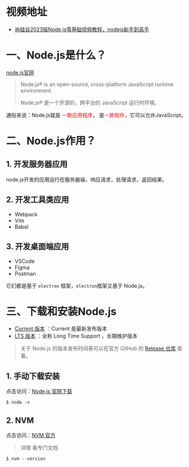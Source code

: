 # 视频地址

* [尚硅谷2023版Node.js零基础视频教程，nodejs新手到高手](https://www.bilibili.com/video/BV1gM411W7ex/?spm_id_from=333.999.0.0&vd_source=dc55c355e9f5b6174832aacfb5d8b6aa)



# 一、Node.js是什么？

[node.js官网](https://nodejs.org)

> Node.js® is an open-source, cross-platform JavaScript runtime environment.
>
> Node.js® 是一个开源的、跨平台的 JavaScript 运行时环境。

通俗来说：Node.js就是 <font color=red>一款应用程序</font>， 是<font color=red>一款软件</font>，它可以允许JavaScript。





# 二、Node.js作用？

## 1. 开发服务器应用

node.js开发的应用运行在服务器端，响应请求，处理请求，返回结果。



## 2. 开发工具类应用

* Webpack
* Vite
* Babel



## 3. 开发桌面端应用

* VSCode
* Figma
* Postman

它们都是基于 `electron` 框架，`electron`框架又基于 Node.js。



# 三、下载和安装Node.js

* [Current 版本](https://vue3.chengpeiquan.com/guide.html#current-版本) ：Current 是最新发布版本
* [LTS 版本](https://vue3.chengpeiquan.com/guide.html#lts-版本) ：全称 Long Time Support ，长期维护版本

> 关于 Node.js 的版本发布时间表可以在官方 GitHub 的 [Release 仓库](https://github.com/nodejs/Release) 查看。



## 1. 手动下载安装

点击访问：[Node.js 官网下载](https://nodejs.org/zh-cn/download/)

```shell
$ node -v
```



## 2. NVM

点击访问：[NVM 官方](https://github.com/nvm-sh/nvm)

> 详情 看专门文档

```shell
$ nvm --version
```



































